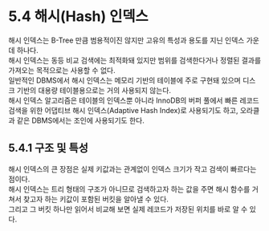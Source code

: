 # 5.4 해시(Hash) 인덱스

해시 인덱스는 B-Tree 만큼 범용적이진 않지만 고유의 특성과 용도를 지닌 인덱스 가운데 하나다.  
해시 인덱스는 동등 비교 검색에는 최적화돼 있지만 범위를 검색한다거나 정렬된 결과를 가져오는 목적으로는 사용할 수 없다.  
일반적인 DBMS에서 해시 인덱스는 메모리 기반의 테이블에 주로 구현돼 있으며 디스크 기반의 대용량 테이블용으로는 거의 사용되지 않는다.  
해시 인덱스 알고리즘은 테이블의 인덱스뿐 아니라 InnoDB의 버퍼 풀에서 빠른 레코드 검색을 위한 어댑티브 해시 인덱스(Adaptive Hash Index)로 사용되기도 하고, 오라클과 같은 DBMS에서는 조인에 사용되기도 한다.

## 5.4.1 구조 및 특성

해시 인덱스의 큰 장점은 실제 키값과는 관계없이 인덱스 크기가 작고 검색이 빠르다는 점이다.  
해시 인덱스는 트리 형태의 구조가 아니므로 검색하고자 하는 값을 주면 해시 함수를 거쳐서 찾고자 하는 키값이 포함된 버킷을 알아낼 수 있다.  
그리고 그 버킷 하나만 읽어서 비교해 보면 실제 레코드가 저장된 위치를 바로 알 수 있다.
